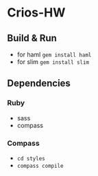 # Crios-HW

## Build & Run
* for haml
```gem install haml```
* for slim 
```gem install slim```

## Dependencies

### Ruby
* sass
* compass

### Compass
* ```cd styles```
* ```compass compile```
